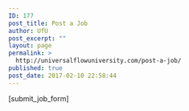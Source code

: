 ```yaml
---
ID: 177
post_title: Post a Job
author: UfU
post_excerpt: ""
layout: page
permalink: >
  http://universalflowuniversity.com/post-a-job/
published: true
post_date: 2017-02-10 22:58:44
---
```

[submit_job_form]